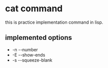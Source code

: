 # cat command

this is practice implementation command in lisp.

## implemented options

- -n --number
- -E --show-ends
- -s --squeeze-blank
